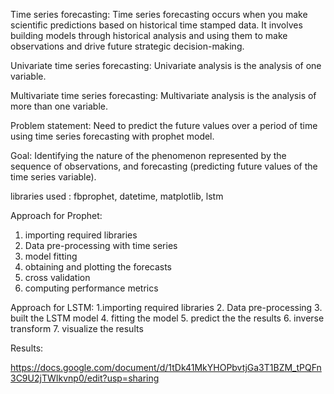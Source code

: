 Time series forecasting:
Time series forecasting occurs when you make scientific predictions based on historical time stamped data. It involves building models through historical analysis and using them to make observations and drive future strategic decision-making.

Univariate time series forecasting:
Univariate analysis is the analysis of one variable.

Multivariate time series forecasting:
Multivariate analysis is the analysis of more than one variable.

Problem statement:
Need to predict the future values over a period of time using time series forecasting with prophet model.

Goal: Identifying the nature of the phenomenon represented by the sequence of observations, and forecasting (predicting future values of the time series variable).

libraries used : fbprophet, datetime, matplotlib, lstm

Approach for Prophet:
1.  importing required libraries
2.  Data pre-processing with time series
3.  model fitting
4.  obtaining and plotting the forecasts
5.  cross validation
6.  computing performance metrics

Approach for LSTM:
1.importing required libraries
2.  Data pre-processing
3.  built the LSTM model
4.  fitting the model
5.  predict the the results
6.  inverse transform
7.  visualize the results

Results:

https://docs.google.com/document/d/1tDk41MkYHOPbvtjGa3T1BZM_tPQFn3C9U2jTWIkvnp0/edit?usp=sharing

